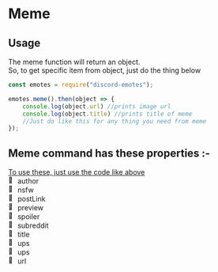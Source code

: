 # Meme

## Usage
The meme function will return an object. <br>
So, to get specific item from object, just do the thing below
```js
const emotes = require("discord-emotes");

emotes.meme().then(object => {
    console.log(object.url) //prints image url
    console.log(object.title) //prints title of meme
    //Just do like this for any thing you need from meme
}); 
```

## Meme command has these properties :- <br>
<a href = "https://github.com/TheRamann/Discord-Emotes/blob/main/Md%20Files/meme.md##Usage">To use these, just use the code like above </a> <br>
<img src="https://cdn.discordapp.com/emojis/582077820843327490.png?v=1" alt = "📝" width="15px"> author <br>
<img src="https://cdn.discordapp.com/emojis/582077820843327490.png?v=1" alt = "📝" width="15px"> nsfw <br>
<img src="https://cdn.discordapp.com/emojis/582077820843327490.png?v=1" alt = "📝" width="15px"> postLink <br>
<img src="https://cdn.discordapp.com/emojis/582077820843327490.png?v=1" alt = "📝" width="15px"> preview <br>
<img src="https://cdn.discordapp.com/emojis/582077820843327490.png?v=1" alt = "📝" width="15px"> spoiler <br>
<img src="https://cdn.discordapp.com/emojis/582077820843327490.png?v=1" alt = "📝" width="15px"> subreddit <br>
<img src="https://cdn.discordapp.com/emojis/582077820843327490.png?v=1" alt = "📝" width="15px"> title <br>
<img src="https://cdn.discordapp.com/emojis/582077820843327490.png?v=1" alt = "📝" width="15px"> ups <br>
<img src="https://cdn.discordapp.com/emojis/582077820843327490.png?v=1" alt = "📝" width="15px"> ups <br>
<img src="https://cdn.discordapp.com/emojis/582077820843327490.png?v=1" alt = "📝" width="15px"> url <br>
